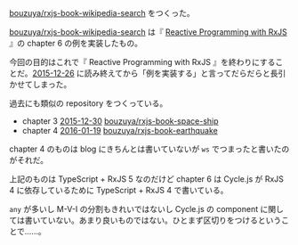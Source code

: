[bouzuya/rxjs-book-wikipedia-search][] をつくった。

[bouzuya/rxjs-book-wikipedia-search][] は『 [Reactive Programming with RxJS](https://pragprog.com/book/smreactjs/reactive-programming-with-rxjs) 』の chapter 6 の例を実装したもの。

今回の目的はこれで『 Reactive Programming with RxJS 』を終わりにすることだ。[2015-12-26][] に読み終えてから「例を実装する」と言ってだらだらと長引かせてしまった。

過去にも類似の repository をつくっている。

- chapter 3 [2015-12-30][] [bouzuya/rxjs-book-space-ship][]
- chapter 4 [2016-01-19][] [bouzuya/rxjs-book-earthquake][]

chapter 4 のものは blog にきちんとは書いていないが `ws` でつまったと書いたのがそれだ。

上記のものは TypeScript + RxJS 5 なのだけど chapter 6 は Cycle.js が RxJS 4 に依存しているために TypeScript + RxJS 4 で書いている。

`any` が多いし M-V-I の分割もきれいではないし Cycle.js の component に関しては書いていない。あまり良いものではない。ひとまず区切りをつけるということで……。

[2015-12-26]: http://blog.bouzuya.net/2015/12/26/
[2015-12-30]: http://blog.bouzuya.net/2015/12/30/
[2016-01-19]: http://blog.bouzuya.net/2016/01/19/
[bouzuya/rxjs-book-earthquake]: https://github.com/bouzuya/rxjs-book-earthquake
[bouzuya/rxjs-book-space-ship]: https://github.com/bouzuya/rxjs-book-space-ship
[bouzuya/rxjs-book-wikipedia-search]: https://github.com/bouzuya/rxjs-book-wikipedia-search
